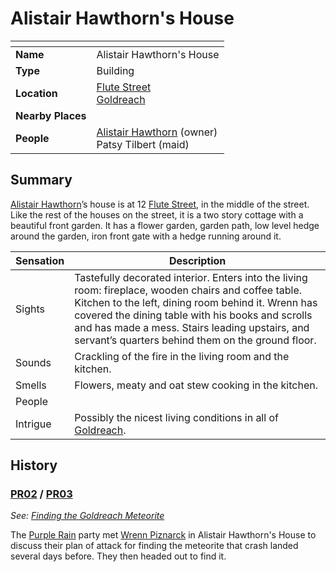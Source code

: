 # Alistair Hawthorn's House

| []() | |
| --- | --- |
| **Name** | Alistair Hawthorn's House |
| **Type** | Building |
| **Location** | [Flute Street](flute-street.md)<br />[Goldreach](../README.md) |
| **Nearby Places** | |
| **People** | [Alistair Hawthorn](../../../../../people/alistair-hawthorn.md) (owner)<br />Patsy Tilbert (maid) |

## Summary

[Alistair Hawthorn](../../../../../people/alistair-hawthorn.md)’s house is at 12 [Flute Street](flute-street.md), in the middle of the street. Like the rest of the houses on the street, it is a two story cottage with a beautiful front garden. It has a flower garden, garden path, low level hedge around the garden, iron front gate with a hedge running around it.

| Sensation | Description |
| ---- | --- |
| Sights | Tastefully decorated interior. Enters into the living room: fireplace, wooden chairs and coffee table. Kitchen to the left, dining room behind it. Wrenn has covered the dining table with his books and scrolls and has made a mess. Stairs leading upstairs, and servant’s quarters behind them on the ground floor. |
| Sounds | Crackling of the fire in the living room and the kitchen. |
| Smells | Flowers, meaty and oat stew cooking in the kitchen. |
| People | |
| Intrigue | Possibly the nicest living conditions in all of [Goldreach](../README.md). |

## History

### [PR02](../../../../../../campaigns/purple-rain/sessions.md/PR02.md) / [PR03](../../../../../../campaigns/purple-rain/sessions.md/PR03.md)

*See: [Finding the Goldreach Meteorite](../../../../../../campaigns/purple-rain/storylines.md/finding-the-goldreach-meteorite.md)*

The [Purple Rain](../../../../../../campaigns/purple-rain/README.md) party met [Wrenn Piznarck](../../../../../people/wrenn-piznarck.md) in Alistair Hawthorn's House to discuss their plan of attack for finding the meteorite that crash landed several days before. They then headed out to find it.
